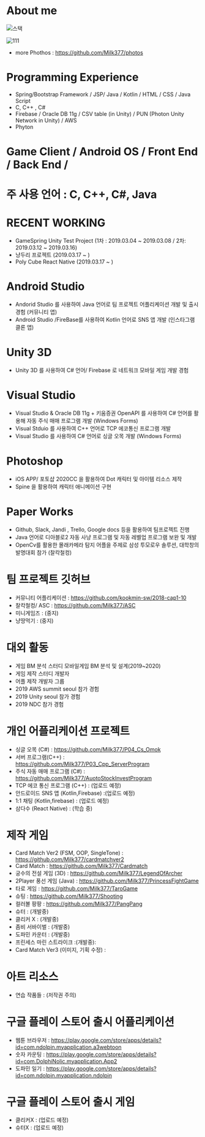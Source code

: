 # About me

![스택](https://user-images.githubusercontent.com/37606666/76780693-cbf71100-67f0-11ea-8a7d-9e29d4074909.png)

![111](https://user-images.githubusercontent.com/37606666/74585495-95c34780-5020-11ea-879b-bb0fa6cc811c.jpg)
- more Phothos : https://github.com/Milk377/photos


# Programming Experience 
- Spring/Bootstrap Framework / JSP/ Java / Kotlin / HTML / CSS / Java Script
- C, C++ , C# 
- Firebase / Oracle DB 11g / CSV table (in Unity) / PUN (Photon Unity Network in Unity) / AWS
- Phyton

# Game Client / Android OS / Front End / Back End / 

# 주 사용 언어 : C, C++, C#, Java

# RECENT WORKING
- GameSpring Unity Test Project  (1차 : 2019.03.04 ~ 2019.03.08 / 2차: 2019.03.12 ~ 2019.03.16)
- 냥두리 프로젝트 (2019.03.17 ~ )
- Poly Cube React Native (2019.03.17 ~ ) 

# Android Studio
- Andorid Studio 를 사용하여 Java 언어로 팀 프로젝트 어플리케이션 개발 및 출시 경험 (커뮤니티 앱)
- Android Studio /FireBase를 사용하여 Kotlin 언어로 SNS 앱 개발 (인스타그램 클론 앱)


# Unity 3D
- Unity 3D 를 사용하여 C# 언어/ Firebase 로 네트워크 모바일 게임 개발 경험


# Visual Studio
- Visual Studio & Oracle DB 11g + 키움증권 OpenAPI 를 사용하여 C# 언어를 활용해 자동 주식 매매 프로그램 개발 (Windows Forms)
- Visual Stduio 를 사용하여 C++ 언어로 TCP 에코통신 프로그램 개발 
- Visual Studio 를 사용하여 C# 언어로 싱글 오목 개발 (Windows Forms)


# Photoshop 
- iOS APP/ 포토샵 2020CC 을 활용하여 Dot 캐릭터 및 아이템 리소스 제작
- Spine 을 활용하여 캐릭터 애니메이션 구현

# Paper Works
- Github, Slack, Jandi , Trello, Google docs 등을 활용하여 팀프로젝트 진행
- Java 언어로 디아블로2 자동 사냥 프로그램 및 자동 레벨업 프로그램 보완 및 개발 
- OpenCv를 활용한 몰래카메라 탐지 어플을 주제로 삼성 투모로우 솔루션, 대학창의 발명대회 참가 (찰칵철컹)


# 팀 프로젝트 깃허브
- 커뮤니티 어플리케이션 : https://github.com/kookmin-sw/2018-cap1-10 
- 찰칵철컹/ ASC : https://github.com/Milk377/ASC
- 미니게임즈 : (중지)
- 냥땅먹기 : (중지)

# 대외 활동
- 게임 BM 분석 스터디 모바일게임 BM 분석 및 설계(2019~2020)
- 게임 제작 스터디 개발자 
- 어플 제작 개발자 그룹
- 2019 AWS summit seoul 참가 경험
- 2019 Unity seoul 참가 경험
- 2019 NDC 참가 경험


# 개인 어플리케이션 프로젝트
- 싱글 오목 (C#) : https://github.com/Milk377/P04_Cs_Omok
- 서버 프로그램(C++) : https://github.com/Milk377/P03_Cpp_ServerProgram
- 주식 자동 매매 프로그램 (C#) : https://github.com/Milk377/AuotoStockInvestProgram
- TCP 에코 통신 프로그램 (C++) : (업로드 예정)
- 안드로이드 SNS 앱 (Kotlin,Firebase) :(업로드 예정)
- 1:1 채팅 (Kotlin,firebase) : (업로드 예정)
- 삼다수 (React Native) : (학습 중)


# 제작 게임
- Card Match Ver2 (FSM, OOP, SingleTone) : https://github.com/Milk377/cardmatchver2
- Card Match : https://github.com/Milk377/Cardmatch
- 궁수의 전설 게임 (3D) : https://github.com/Milk377/LegendOfArcher
- 2Player 풍선 게임 (Java) : https://github.com/Milk377/PrincessFightGame
- 타로 게임 : https://github.com/Milk377/TaroGame
- 슈팅 :  https://github.com/Milk377/Shooting
- 컬러볼 팡팡 : https://github.com/Milk377/PangPang
- 슈터 : (개발중)
- 클리커 X : (개발중)
- 좀비 서바이벌 : (개발중)
- 도파민 카운터 : (개발중)
- 프린세스 마린 스트라이크 :(개발중):
- Card Match Ver3 (이미지, 기획 수정) : 

# 아트 리소스

- 연습 작품들 : (저작권 주의)


# 구글 플레이 스토어 출시 어플리케이션
- 웹툰 브라우저 : https://play.google.com/store/apps/details?id=com.ndolpin.myapplication.a3webtoon
- 숫자 카운팅 : https://play.google.com/store/apps/details?id=com.DolphiNolic.myapplication.App2
- 도파민 일기 : https://play.google.com/store/apps/details?id=com.ndolpin.myapplication.ndolpin

# 구글 플레이 스토어 출시 게임
- 클리커X : (업로드 예정)
- 슈터X : (업로드 예정)

